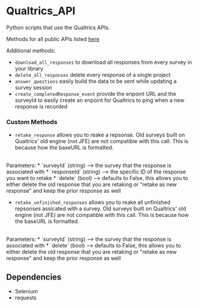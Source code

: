 # Qualtrics_API


Python scripts that use the Qualtrics APIs.


Methods for all public APIs listed [here](https://api.qualtrics.com/)

Additional methods:

* `download_all_responses` to download all responses from every survey in your library
* `delete_all_responses` delete every response of a single project
* `answer_questions` easily build the data to be sent while updating a survey session
* `create_completedResponse_event` provide the enpoint URL and the surveyId to easily create an enpoint for Qualtrics to ping when a new response is recorded

### Custom Methods

* `retake_response` allows you to reake a repsonse. Old surveys built on Qualtrics' old engine (not JFE) are not compatible with this call. This is because how the baseURL is formatted. 
<br />
Parameters: 
	* `surveyId` (string) --> the survey that the response is associated with
	* `responseId` (string) --> the specific ID of the response you want to retake
	* `delete` (bool) --> defaults to False, this allows you to either delete the old response that you are retaking or "retake as new response" and keep the prior response as well


* `retake_unfinished_responses` allows you to reake all unfinished repsonses assicated with a survey. Old surveys built on Qualtrics' old engine (not JFE) are not compatible with this call. This is because how the baseURL is formatted. 
<br />
Parameters: 
	* `surveyId` (string) --> the survey that the response is associated with
	* `delete` (bool) --> defaults to False, this allows you to either delete the old response that you are retaking or "retake as new response" and keep the prior response as well



## Dependencies 

* Selenium
* requests